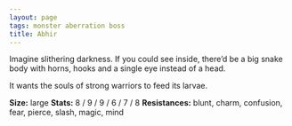 ```yaml
---
layout: page
tags: monster aberration boss
title: Abhir
---
```


Imagine slithering darkness. If you could see inside, there’d be a big snake body with horns, hooks and a single eye instead of a head.

It wants the souls of strong warriors to feed its larvae.

**Size:** large
**Stats:** 8 / 9 / 9 / 6 / 7 / 8 
**Resistances:** blunt, charm, confusion, fear, pierce, slash, magic, mind
